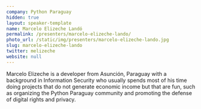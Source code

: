 ```yaml
---
company: Python Paraguay
hidden: true
layout: speaker-template
name: Marcelo Elizeche Landó
permalink: /presenters/marcelo-elizeche-lando/
photo_url: /static/img/presenters/marcelo-elizeche-lando.jpg
slug: marcelo-elizeche-lando
twitter: melizeche
website: null
---
```


Marcelo Elizeche is a developer from Asunción, Paraguay with a background in Information Security who usually spends most of his time doing projects that do not generate economic income but that are fun, such as organizing the Python Paraguay community and promoting the defense of digital rights and privacy.
